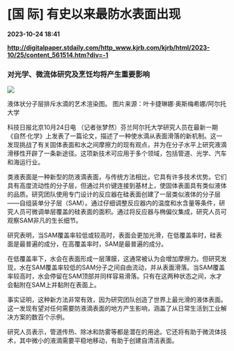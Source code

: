 # [国 际] 有史以来最防水表面出现

**2023-10-24 18:41**

**http://digitalpaper.stdaily.com/http_www.kjrb.com/kjrb/html/2023-10/25/content_561514.htm?div=-1**

### 对光学、微流体研究及烹饪均将产生重要影响

![](http://digitalpaper.stdaily.com/http_www.kjrb.com/kjrb/images/2023-10/25/04/3532515_wangty1_1698132868852_b.jpg)

液体状分子层排斥水滴的艺术渲染图。 图片来源：叶卡捷琳娜·奥斯梅希娜/阿尔托大学

 科技日报北京10月24日电 （记者张梦然）芬兰阿尔托大学研究人员在最新一期《自然·化学》上发表了一篇论文，描述了一种使水滴从表面滑落的新机制。这一发现挑战了有关固体表面和水之间摩擦力的现有观点，并为在分子水平上研究液滴滑移性开辟了一条新途径。这项新技术可应用于多个领域，包括管道、光学、汽车和海运行业。

 类液表面是一种新型的防液滴表面，与传统方法相比，它具有许多技术优势。它们具有高度流动性的分子层，但通过共价键连接到基材上，使固体表面具有类似液体的品质。研究团队使用专门设计的反应器在硅表面创建了一层类似液体的分子层——自组装单分子层（SAM）。通过仔细调整反应器内的温度和水含量等条件，研究人员可微调单层覆盖的硅表面的面积。通过将反应器与椭偏仪集成，研究人员可观察SAM非凡的生长细节。

 研究表明，当SAM覆盖率较低或较高时，表面会更加光滑，在低覆盖率时，硅表面是最普遍的成分，在高覆盖率时，SAM是最普遍的成分。

 在低覆盖率下，水会在表面形成一层薄膜，这通常被认为会增加摩擦力。但研究发现，水在SAM覆盖率较低的SAM分子之间自由流动，并从表面滑落。当SAM覆盖率较高时，水会停留在SAM顶部并同样容易滑落。只有在这两种状态之间，水才会黏附在SAM上并黏附在表面上。

 事实证明，这种新方法非常有效，因为研究团队创造了世界上最光滑的液体表面。这一发现有望对任何需要防液滴表面的地方产生影响，涵盖了从日常生活到工业解决方案的数百个示例。

 研究人员表示，管道传热、除冰和防雾等都是潜在的用途。它还将有助于微流体技术，其中微小的液滴需要平稳地移动，有助于创建自清洁表面。